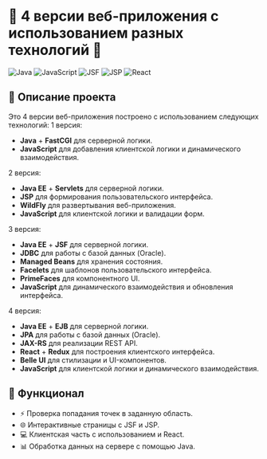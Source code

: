 # 🌟 4 версии веб-приложения с использованием разных технологий 🌟

![Java](https://img.shields.io/badge/Java-ED8B00?style=for-the-badge&logo=java&logoColor=white)
![JavaScript](https://img.shields.io/badge/JavaScript-F7DF1E?style=for-the-badge&logo=javascript&logoColor=black)
![JSF](https://img.shields.io/badge/JSF-3776AB?style=for-the-badge&logo=java&logoColor=white)
![JSP](https://img.shields.io/badge/JSP-232F3E?style=for-the-badge&logo=apache-tomcat&logoColor=white)
![React](https://img.shields.io/badge/React-61DAFB?style=for-the-badge&logo=react&logoColor=black)

## 📜 Описание проекта
Это 4 версии веб-приложения построено с использованием следующих технологий:
1 версия:
- **Java** + **FastCGI** для серверной логики.
- **JavaScript** для добавления клиентской логики и динамического взаимодействия.

2 версия:
- **Java EE** + **Servlets** для серверной логики.
- **JSP** для формирования пользовательского интерфейса.
- **WildFly** для развертывания веб-приложения.
- **JavaScript** для клиентской логики и валидации форм.
  
3 версия:
- **Java EE** + **JSF** для серверной логики.
- **JDBC** для работы с базой данных (Oracle).
- **Managed Beans**  для хранения состояния.
- **Facelets** для шаблонов пользовательского интерфейса.
- **PrimeFaces** для компонентного UI.
- **JavaScript** для динамического взаимодействия и обновления интерфейса.

4 версия:
- **Java EE** + **EJB** для серверной логики.
- **JPA** для работы с базой данных (Oracle).
- **JAX-RS** для реализации REST API.
- **React** + **Redux** для построения клиентского интерфейса.
- **Belle UI** для стилизации и UI-компонентов.
- **JavaScript** для клиентской логики и динамического взаимодействия.

## 🚀 Функционал
- ⚡ Проверка попадания точек в заданную область.
- 🌐 Интерактивные страницы с JSF и JSP.
- 💻 Клиентская часть с использованием  и React.
- 📊 Обработка данных на сервере с помощью Java.

